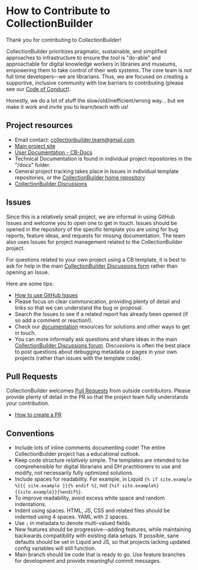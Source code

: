 # How to Contribute to CollectionBuilder

Thank you for contributing to CollectionBuilder!

CollectionBuilder prioritizes pragmatic, sustainable, and simplified approaches to infrastructure to ensure the tool is "do-able" and approachable for digital knowledge workers in libraries and museums, empowering them to take control of their web systems. 
The core team is *not* full time developers--we are librarians.
Thus, we are focused on creating a supportive, inclusive community with low barriers to contributing (please see our [Code of Conduct](https://github.com/CollectionBuilder/collectionbuilder.github.io/blob/main/CODE_OF_CONDUCT.md)).

Honestly, we do a lot of stuff the slow/old/inefficient/wrong way... but we make it work and invite you to learn/teach with us!

## Project resources

- Email contact: <collectionbuilder.team@gmail.com>
- [Main project site](https://collectionbuilder.github.io/)
- [User Documentation - CB-Docs](https://collectionbuilder.github.io/cb-docs/)
- Technical Documentation is found in individual project repositories in the "/docs" folder.
- General project tracking takes place in Issues in individual template repositories, or the [CollectionBuilder home repository](https://github.com/CollectionBuilder/collectionbuilder.github.io/issues)
- [CollectionBuilder Discussions](https://github.com/orgs/CollectionBuilder/discussions)

## Issues

Since this is a relatively small project, we are informal in using GitHub Issues and welcome you to open one to get in touch. 
Issues should be opened in the repository of the specific template you are using for bug reports, feature ideas, and requests for missing documentation.
The team also uses Issues for project management related to the CollectionBuilder project.

For questions related to your own project using a CB template, it is best to ask for help in the main [CollectionBuilder Discussions form](https://github.com/orgs/CollectionBuilder/discussions) rather than opening an Issue.

Here are some tips:

- [How to use GitHub Issues](https://guides.github.com/features/issues/)
- Please focus on clear communication, providing plenty of detail and links so that we can understand the bug or proposal.
- Search the Issues to see if a related report has already been opened (if so add a comment or reaction!).
- Check our [documentation](https://collectionbuilder.github.io/cb-docs/) resources for solutions and other ways to get in touch.
- You can more informally ask questions and share ideas in the main [CollectionBuilder Discussions forum](https://github.com/orgs/CollectionBuilder/discussions). Discussions is often the best place to post questions about debugging metadata or pages in your own projects (rather than issues with the template code).

## Pull Requests 

CollectionBuilder welcomes [Pull Requests](https://help.github.com/en/articles/about-pull-requests) from outside contributors. 
Please provide plenty of detail in the PR so that the project team fully understands your contribution.

- [How to create a PR](https://help.github.com/en/github/collaborating-with-issues-and-pull-requests/creating-a-pull-request)

## Conventions

- Include lots of inline comments documenting code! The entire CollectionBuilder project has a educational outlook.
- Keep code structure *relatively* simple. The templates are intended to be comprehensible for digital librarians and DH practitioners to use and modify, not necessarily fully optimized solutions.
- Include spaces for readability. For example, in Liquid `{% if site.example %}{{ site.example }}{% endif %}`, not `{%if site.example%}{{site.example}}{%endif%}`.
- To improve readability, avoid excess white space and random indentations.
- Indent using spaces. HTML, JS, CSS and related files should be indented using 4 spaces. YAML with 2 spaces.
- Use `;` in metadata to denote multi-valued fields.
- New features should be progressive--adding features, while maintaining backwards compatibility with existing data setups. If possible, sane defaults should be set in Liquid and JS, so that projects lacking updated config variables will still function.
- Main branch should be code that is ready to go. Use feature branches for development and provide meaningful commit messages.
